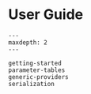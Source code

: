 # User Guide

```{toctree}
---
maxdepth: 2
---

getting-started
parameter-tables
generic-providers
serialization
```
